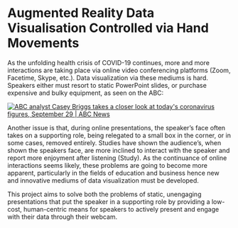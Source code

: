 # Augmented Reality Data Visualisation Controlled via Hand Movements
As the unfolding health crisis of COVID-19 continues, more and more interactions are taking place via online video conferencing platforms (Zoom, Facetime, Skype, etc.). Data visualization via these mediums is hard. Speakers either must resort to static PowerPoint slides, or purchase expensive and bulky equipment, as seen on the ABC: 

[![ABC analyst Casey Briggs takes a closer look at today's coronavirus figures, September 29 | ABC News](https://img.youtube.com/vi/0f8HSrysLyk/0.jpg)](https://www.youtube.com/watch?v=0f8HSrysLyk)

Another issue is that, during online presentations, the speaker’s face often takes on a supporting role, being relegated to a small box in the corner, or in some cases, removed entirely. Studies have shown the audience’s, when shown the speakers face, are more inclined to interact with the speaker and report more enjoyment after listening (Study). As the continuance of online interactions seems likely, these problems are going to become more apparent, particularly in the fields of education and business hence new and innovative mediums of data visualization must be developed.

This project aims to solve both the problems of static, unengaging presentations that put the speaker in a supporting role by providing a low-cost, human-centric means for speakers to actively present and engage with their data through their webcam.

